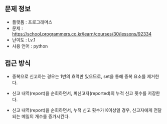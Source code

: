 ## 문제 정보

- 플랫폼 : 프로그래머스
- 문제 : https://school.programmers.co.kr/learn/courses/30/lessons/92334
- 난이도 : Lv.1
- 사용 언어 : python

## 접근 방식

- 중복으로 신고하는 경우는 1번의 효력만 있으므로, set을 통해 중복 요소를 제거한다.

- 신고 내역(report)을 순회하면서, 피신고자(reported)의 누적 신고 횟수를 저장한다.

- 신고 내역(report)을 순회하면서, 누적 신고 횟수가 K이상일 경우, 신고자에게 전달되는 메일의 개수를 증가시킨다.
